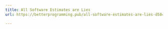 ```yaml
---
title: All Software Estimates are Lies
url: https://betterprogramming.pub/all-software-estimates-are-lies-d5847a080ef9

---
```

